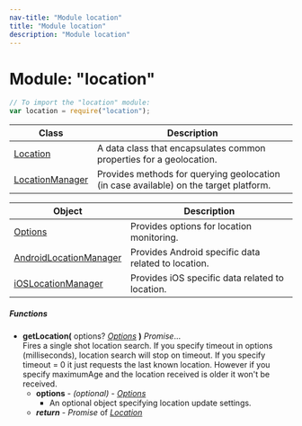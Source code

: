 ```yaml
---
nav-title: "Module location"
title: "Module location"
description: "Module location"
---
```

# Module: "location"

``` JavaScript
// To import the "location" module:
var location = require("location");
```

Class | Description
------|------------
[Location](../location/Location.md) | A data class that encapsulates common properties for a geolocation.
[LocationManager](../location/LocationManager.md) | Provides methods for querying geolocation (in case available) on the target platform.

Object | Description
------|------------
[Options](../location/Options.md) | Provides options for location monitoring.
[AndroidLocationManager](../location/AndroidLocationManager.md) | Provides Android specific data related to location.
[iOSLocationManager](../location/iOSLocationManager.md) | Provides iOS specific data related to location.

##### Functions
 - **getLocation(** options? [_Options_](../location/Options.md) **)** _Promise_...  
     Fires a single shot location search. If you specify timeout in options (milliseconds), location search will stop on timeout.
If you specify timeout = 0 it just requests the last known location.
However if you specify maximumAge and the location received is older it won't be received.
   - **options** - _(optional)_ - [_Options_](../location/Options.md)  
     - An optional object specifying location update settings.
   - _**return**_ - _Promise_ of [_Location_](../location/Location.md)